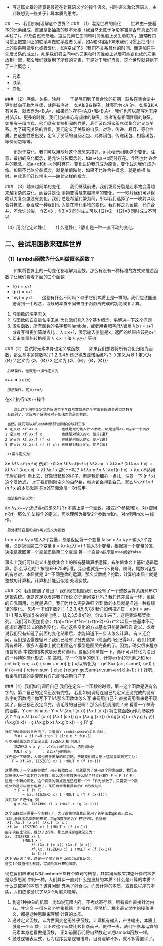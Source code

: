 
* 写这篇文章的背景是最近在计算语义学的操作语义，指称语义和公理语义，由此联想到一些关于计算本质的思考。

##　一、我们如何理解这个世界？
###　（1）混沌世界的简化
　　世界由一些基本的元素组成，这里是指抽象的基本元素（我当然无意于争论宇宙是否有真正的基本粒子）。然后自然而然地，这些元素在空间和时间维度上发生着联系，通常我们习惯上把空间上的联系叫做联系或者关系，如A和B相距100米我们习惯上把时间上的联系叫做变化或者演化，如A变成了B（我们不关系具体的时间，而更加在乎先后关系的成立）。如果我们将空间中的元素和时间维度上以后可能变化成的元素放到一起，那么我们就得到了所有的元素，于是对于我们而言，这个世界就只剩下了三个概念：
* 元素
* 联系
* 变化

###　（2）序偶、关系、映射
　　于是我们到了集合论的初期，联系在集合论中更加倾向于称为序偶，就是有序对。 如A和B有联系，就表示为<A,B>，如果B和A有关系，就表示为<B,A>，如果同时存在<A,B>和<B,A>，我们也可以简写为无序对(A,B)。更多的时候，我们比较关心有规律的联系，或者说有相同性质的联系。如果有一组序偶，他们具有某些相同的性质，我们可以将这组序偶集合定义为关系。为了研究关系的性质，我们定义了关系的自反、对称、传递、相容、等价性质。由这些性质出发，定义了关系的自反闭包、对称闭包、传递闭包、相容闭包、等价闭包等等。

　　而对于变化，我们可以用映射这个概念来描述，a->b表示a到b这个变化。注意，最初的变化概念，是允许分裂概念的，如a->b,a->c同时存在。当然也允
    许合并的概念，如a->c和b->c同时存在。变化左边我们成为原像，变化右边我们
    成为像。如果不允许分裂概念，就是单值映射，如果不允许合并概念，就是单根
    映射。由此我们可以推出一一映射这样的概念。

###　（3）越来越简单的变化
　　我们继续前进，我们发现分裂是让事物变得越来越复杂的变化，而合并是让
    事物变得越来越简单的变化，一一映射我们可以粗略认为复杂度没有变化。我们
    总是希望化繁为简，所以我们选择了一一映射以及合并概念，组合成一种我们认
    为是在简化事物的变化。我们称之为函数，允许合并，不允许分裂。
f(2)=3 ，f(3)=3 同时成立可以
f(2)=2 ，f(2)=3 同时成立不可以

（4）用变化定义静止
　　什么是静止？静止是一种一直不动的变化。



## 二、尝试用函数来理解世界

### （1）lambda函数为什么叫做匿名函数？
　　如果将世界上的一切变化都理解为函数，那么有没有一种标准的方式来描述函数？让我们看看下面的三个函数
   * f(x) = x+1
   * g(x) = x+1
   * h(y) = y+1
　　这些有什么不同吗？似乎它们本质上是一样的。我们应该能迅速得到一个观念，函数的本质不同来自于函数所完成的功能或者计算。
1. 与函数的名字无关
2. 与函数的自变量名字无关
    为此我们引入2个基本概念，来解决一下这个问题
1. 匿名函数，所有函数的名字都叫lambda，或者用希腊字母λ表示
  λ(x) = x+1
  或者写得更加简单点儿： λ x.x+1，表示输入变量是x，返回的结果应该是x+1
 2. 给出变量的转换规则
  λ x.x+1 和 λ y.y+1 等价

###（2）尝试将元素本身也定义成函数
　　如果我们想要将所有变化归结为函数，那么基本的常数呢？1,2,3,4,5
     还记得皮亚诺系统吗？
    0 定义为 Ø
    1 定义为 {Ø}
    2 定义为 {Ø，{Ø}}
    3 定义为 {Ø，{Ø}，{Ø，{Ø}}}

     后继操作，也就是++操作定义为
   x++ => x∪{x}

     加法操作，定义x+n为
在x上执行n次++操作

        那么这个用空集定义的系统至少在自然数加法这个方面表现得普通自然数没
     有区别了，实际两个系统相对于加法而言是同构的。

     当然，我们可以对lambda演算做同样的映射工作：
    0 定义为 λf.λx.x           也就是无论输入什么参数，都是返回λx.x这样一个函数
    1 定义为 λf.λx.f x         也就是对输入的x，使用1遍f
    2 定义为 λf.λx.f (f x)     也就是对输入的x，使用2遍f
    3 定义为 λf.λx.f (f (f x)) 也就是对输入的x，使用2遍f

     ++操作定义为：
   λn.λf.λx.f (n f x)
     例如++0
    λn.λf.λx.f(n f x) λf.λx.x  -> λf.λx.f (λf.λx.x f x)
                                  -> λf.λx.f (λx.x x)
                                  -> λf.λx.f x
     那0++呢？
    λf.λx.x λn.λf.λx.f(n f x)  -> λx.x不适用于后加操作
看上去，好像很繁琐的样子，但是我们细心一点儿，注意一下 (n f x)这个表达式，
     对于我们刚刚定义的自然数，每次都会得到自己，那么λn.λf.λx.f (n f x)的本质就是
     在n的前面添加一次f应用。

     加法操作定义为：
   λx.λy.x++y
     还记得x的定义吗？n本质上是一个函数，接受2个参数f和x，对x使用n次f。那么加
     法操作的定义，可以理解为接受2个参数m和n，对n使用m次++操作。

     另外逻辑变量和操作可以定义为函数
true  = λx.λy.x        输入2个变量，总是返回第一个变量
false = λx.λy.y        输入2个变量，总是返回第二个变量
if    = λv.λt.λf.v t f 输入3个变量，根据第一个变量的值，
       决定是返回第一个变量还是第二个变量
                               第一个变量v必须是true或者false

事实上我们可以定义出整数集合上的所有基础算术运算，布尔值集合上基础逻辑运算。那
    么浮点呢？按照IEEE754标准，浮点也就是一个<符号，阶码，尾数>组成的有序对，本质就是
    3个不同整数的运算。那么实数呢？抱歉，计算机本质上就是整数的计算机，计算机只能近似地
    处理实数。

###（3）我们遭遇了递归：
我们现在相信我们已经有了一个整数运算系统和布尔逻辑系统。但是这足以表述我们所说
    的元素间变化吗？我们还差最后一环，函数的自我调用，也就是递归。我们为什么需要递归？函
    数的本质就是描述一种有规律的变化。
思考一下如下数列：
1,2,3,4,5,6,7,8
我们如何描述它：
a(n) = a(n-1)+1
那么更加复杂的变化呢：
1,1,2,3,5,8
好的，你认出来了，这是斐波那契数列。
我们可以更加复杂：
f(n)= f(n-1)*f(n-1)+f(n-2)*6+n^2
        以及一些基本不可能求出通项公式的数列变化，描述这些变化的方式基本只能是递归的
   定义，或者说我们只有知道了前面的变化结果后，才能知道下一步该怎么计算。
   有人还会问，我们是否需要循环？我们已经有了分支选择（前面的if还记得吗），我们
   如果再有循环，很多人基本上就会相信这个模型是图灵完备的了。因为，确实很多程序语言的基
   本控制结构就是分支和循环。这里只简单提一下，循环可以转化为递归的一种特殊简化形式--尾
   递归。举一个简单的例子，计算arr[n]的元素之和
for (int i=0; i<n; ++i) {
    sum += arr[i];
}
   可以转化为：
getSum(arr, sum=0, k=0) {
    if (k==n) {
        return sum;
    } else {
        return getSum(arr,sum+arr[k],k+1);
    }
}
   好吧，看来我们真的需要函数自己能够调用自己了。


###（4）我们如何调用自己
       我们在定义一个函数的时候，第一这个函数是没有名字的，第二自己的定义还没有完成，
    我们如何调用连自己的定义还没完成的没有名字的函数呢？你写下了λf.那么函数体怎么写
    来调用自己？
直接调用看来是不现实了，自己都还没定义完，调毛线的自己啊！那么间接调用呢？来
    看看一个神奇的函数，Y combinator:
     Y = λf.(λx.f (x x)) (λx.f (x x))
    将任意函数g作为参数传入Y
     Y g = λf.(λx.f (x x)) (λx.f (x x)) g
         = (λx.g (x x)) (λx.g(x x))
         = (λy.g (y y)) (λx.g(x x))
         = g (λx.g(x x) λx.g(x x))
         = g (Y g)
    
    我们用阶乘函数作为例子，来看看Y combinator的工作机制：
        f(n) = if n=0 then 1 else n * f(n-1)
    可以用前面说的方法定义出 ISZERO 和 MULT
        ISZERO v x y : v为ture时返回x，否则返回y
        MULT x y     : 返回x*y的结果
    我先偷一下懒吧，大家也做做简单的练习吧。于是我们可以把上述阶乘函数定义为：
       F = λf.λx. (ISZERO x) 1 (MULT x (f (x-1))

    这里添加了一个函数参数f，用于接收自己，也就是为了使用这个阶乘函数，我们还
    需要传入一个函数作为参数，那么这个参数传什么呢？只需计算Y F = F (Y F)，
    这是一个新的函数，这个函数的特点就是已经有一个Y F作为参数了，只需要一个数
    值参数就可以进行运算了，我们再来看看具体的Y F的表达式
        Y F = F (Y F)
            = λx. (ISZERO x) 1 (MULT x (Y F (x-1)))
    我们将Y F记作g，则
        g = λx. (ISZERO x) 1 (MULT x (g (x-1)))

    这个函数就只需要一个参数x了，为了避免你说我还是用了名字函数g来表示自己，
    我将g换成匿名函数的形式，将g函数表示为Y F的形式，也就是
     λf.(λx.f (x x)) (λx.f (x x))
     λf.λx. (ISZERO x) 1 (MULT x (f (x-1))
    由于实在比较长，我分了2行写，那么原来的g就定义为：
    λx. (ISZERO x) 1 
            (MULT x ( 
                λf.(λx.f (x x)) (λx.f (x x))
                λf.λx. (ISZERO x) 1 (MULT x (f (x-1))
                (x-1)))
    这下没话说了吧，这是一个完全符合lambda演算定义，
    接受1个数值作为参数，完成阶乘计算的函数。

   现在我们应该可以对lambda计算有个直观的概念。其实用函数来描述计算的本质是众多思潮
中的一种。人们其实一直对什么是逻辑的本质？什么是计算的本质？什么是数学的本质？这类问题
充满了好奇心。而对计算的本质，或者说程序的本质，人们应该尝试了从3个角度来理解。
1. 构造1种抽象的机器，比如说无限内存，不考虑寄存器，所有操作直接针对内存。并定义
       一组在这个抽象机器上的操作。图灵机，程序语义学中的操作语义，都是这种思路来理解
       计算的本质。
2. 通过定义函数，认为世间变化无外乎函数，计算机有输入，产生输出，本质上就是一个函
       数，只不过这个函数比较复杂而已。更进一步，我们把参与运算的元素本身也看做是函数，
       正如前面我们将自然数定义成lambda函数一样。
3. 通过逻辑表达式，认为程序就是逻辑推导。目前理解不多，就不多得置评了。
